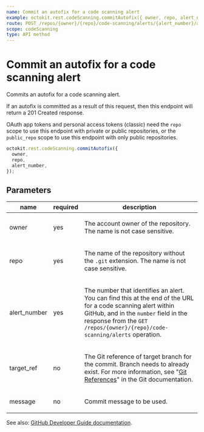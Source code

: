```yaml
---
name: Commit an autofix for a code scanning alert
example: octokit.rest.codeScanning.commitAutofix({ owner, repo, alert_number })
route: POST /repos/{owner}/{repo}/code-scanning/alerts/{alert_number}/autofix/commits
scope: codeScanning
type: API method
---
```


# Commit an autofix for a code scanning alert

Commits an autofix for a code scanning alert.

If an autofix is committed as a result of this request, then this endpoint will return a 201 Created response.

OAuth app tokens and personal access tokens (classic) need the `repo` scope to use this endpoint with private or public repositories, or the `public_repo` scope to use this endpoint with only public repositories.

```js
octokit.rest.codeScanning.commitAutofix({
  owner,
  repo,
  alert_number,
});
```

## Parameters

<table>
  <thead>
    <tr>
      <th>name</th>
      <th>required</th>
      <th>description</th>
    </tr>
  </thead>
  <tbody>
    <tr><td>owner</td><td>yes</td><td>

The account owner of the repository. The name is not case sensitive.

</td></tr>
<tr><td>repo</td><td>yes</td><td>

The name of the repository without the `.git` extension. The name is not case sensitive.

</td></tr>
<tr><td>alert_number</td><td>yes</td><td>

The number that identifies an alert. You can find this at the end of the URL for a code scanning alert within GitHub, and in the `number` field in the response from the `GET /repos/{owner}/{repo}/code-scanning/alerts` operation.

</td></tr>
<tr><td>target_ref</td><td>no</td><td>

The Git reference of target branch for the commit. Branch needs to already exist. For more information, see "[Git References](https://git-scm.com/book/en/v2/Git-Internals-Git-References)" in the Git documentation.

</td></tr>
<tr><td>message</td><td>no</td><td>

Commit message to be used.

</td></tr>
  </tbody>
</table>

See also: [GitHub Developer Guide documentation](https://docs.github.com/rest/code-scanning/code-scanning#commit-an-autofix-for-a-code-scanning-alert).
